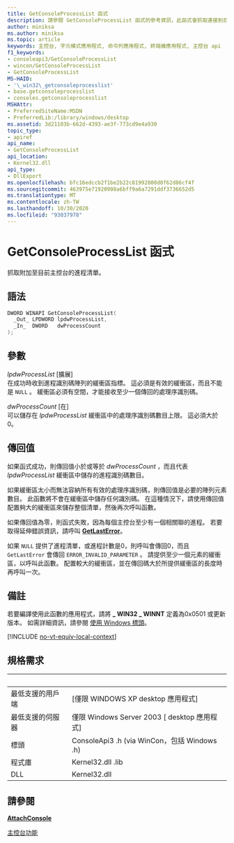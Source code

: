 ```yaml
---
title: GetConsoleProcessList 函式
description: 請參閱 GetConsoleProcessList 函式的參考資訊，此函式會抓取連接到目前主控台的進程清單。
author: miniksa
ms.author: miniksa
ms.topic: article
keywords: 主控台, 字元模式應用程式, 命令列應用程式, 終端機應用程式, 主控台 api
f1_keywords:
- consoleapi3/GetConsoleProcessList
- wincon/GetConsoleProcessList
- GetConsoleProcessList
MS-HAID:
- '\_win32\_getconsoleprocesslist'
- base.getconsoleprocesslist
- consoles.getconsoleprocesslist
MSHAttr:
- PreferredSiteName:MSDN
- PreferredLib:/library/windows/desktop
ms.assetid: 3d21103b-662d-4393-ae3f-773cd9e4a930
topic_type:
- apiref
api_name:
- GetConsoleProcessList
api_location:
- Kernel32.dll
api_type:
- DllExport
ms.openlocfilehash: bfc16edccb2f1be2b22c81992800d8f62d86cf4f
ms.sourcegitcommit: 463975e71920908a6bff9a6a7291ddf3736652d5
ms.translationtype: MT
ms.contentlocale: zh-TW
ms.lasthandoff: 10/30/2020
ms.locfileid: "93037978"
---
```

# <a name="getconsoleprocesslist-function"></a>GetConsoleProcessList 函式

抓取附加至目前主控台的進程清單。

## <a name="syntax"></a>語法

```C
DWORD WINAPI GetConsoleProcessList(
  _Out_ LPDWORD lpdwProcessList,
  _In_  DWORD   dwProcessCount
);
```

## <a name="parameters"></a>參數

*lpdwProcessList* \[擴展\]  
在成功時收到進程識別碼陣列的緩衝區指標。 這必須是有效的緩衝區，而且不能是 `NULL` 。 緩衝區必須有空間，才能接收至少一個傳回的處理序識別碼。

*dwProcessCount* \[在\]  
可以儲存在 *lpdwProcessList* 緩衝區中的處理序識別碼數目上限。 這必須大於0。

## <a name="return-value"></a>傳回值

如果函式成功，則傳回值小於或等於 *dwProcessCount* ，而且代表 *lpdwProcessList* 緩衝區中儲存的進程識別碼數目。

如果緩衝區太小而無法容納所有有效的處理序識別碼，則傳回值是必要的陣列元素數目。 此函數將不會在緩衝區中儲存任何識別碼。 在這種情況下，請使用傳回值配置夠大的緩衝區來儲存整個清單，然後再次呼叫函數。

如果傳回值為零，則函式失敗，因為每個主控台至少有一個相關聯的進程。 若要取得延伸錯誤資訊，請呼叫 [**GetLastError**](https://msdn.microsoft.com/library/windows/desktop/ms679360)。

如果 `NULL` 提供了進程清單，或進程計數是0，則呼叫會傳回0，而且 `GetLastError` 會傳回 `ERROR_INVALID_PARAMETER` 。 請提供至少一個元素的緩衝區，以呼叫此函數。 配置較大的緩衝區，並在傳回碼大於所提供緩衝區的長度時再呼叫一次。

## <a name="remarks"></a>備註

若要編譯使用此函數的應用程式，請將 **\_ WIN32 \_ WINNT** 定義為0x0501 或更新版本。 如需詳細資訊，請參閱 [使用 Windows 標頭](https://msdn.microsoft.com/library/windows/desktop/aa383745)。

[!INCLUDE [no-vt-equiv-local-context](./includes/no-vt-equiv-local-context.md)]

## <a name="requirements"></a>規格需求

| &nbsp; | &nbsp; |
|-|-|
| 最低支援的用戶端 | \[僅限 WINDOWS XP desktop 應用程式\] |
| 最低支援的伺服器 | 僅限 Windows Server 2003 \[ desktop 應用程式\] |
| 標頭 | ConsoleApi3 .h (via WinCon，包括 Windows .h)  |
| 程式庫 | Kernel32.dll .lib |
| DLL | Kernel32.dll |

## <a name="see-also"></a>請參閱

[**AttachConsole**](attachconsole.md)

[主控台功能](console-functions.md)
